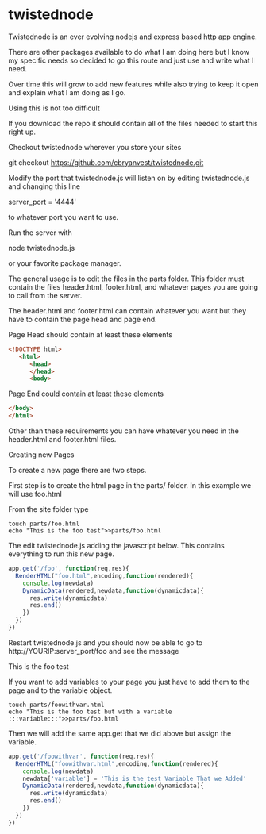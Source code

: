 # twistednode
Twistednode is an ever evolving nodejs and express based http app engine.

There are other packages available to do what I am doing here but I know
my specific needs so decided to go this route and just use and write what I need.

Over time this will grow to add new features while also trying to keep it open
and explain what I am doing as I go.

Using this is not too difficult

If you download the repo it should contain all of the files needed to start this right up.


Checkout twistednode wherever you store your sites

git checkout https://github.com/cbryanvest/twistednode.git

Modify the port that twistednode.js will listen on by editing twistednode.js and changing this line

server_port = '4444'

to whatever port you want to use.

Run the server with 

node twistednode.js 

or your favorite package manager.

The general usage is to edit the files in the parts folder. This folder must contain the files header.html, footer.html, and whatever pages you are going to call from the server.

The header.html and footer.html can contain whatever you want but they have to contain the page head and page end.


Page Head should contain at least these elements
```html
<!DOCTYPE html>
   <html>
      <head>
      </head>
      <body>
```
        

Page End could contain at least these elements
```html
</body>
</html>
```
Other than these requirements you can have whatever you need in the header.html and footer.html files.

Creating new Pages

To create a new page there are two steps. 

First step is to create the html page in the parts/ folder. In this example we will use foo.html

From the site folder type
```shell
touch parts/foo.html
echo "This is the foo test">>parts/foo.html
```

The edit twistednode.js adding the javascript below. This contains everything to run this new page.

```javascript
app.get('/foo', function(req,res){
  RenderHTML("foo.html",encoding,function(rendered){
    console.log(newdata)
    DynamicData(rendered,newdata,function(dynamicdata){
      res.write(dynamicdata)
      res.end()
    })
  })
})
```

Restart twistednode.js and you should now be able to go to http://YOURIP:server_port/foo and see the message

This is the foo test 

If you want to add variables to your page you just have to add them to the page and to the variable object.

```shell
touch parts/foowithvar.html
echo "This is the foo test but with a variable :::variable:::">>parts/foo.html
```

Then we will add the same app.get that we did above but assign the variable.


```javascript
app.get('/foowithvar', function(req,res){
  RenderHTML("foowithvar.html",encoding,function(rendered){
    console.log(newdata)
    newdata['variable'] = 'This is the test Variable That we Added'
    DynamicData(rendered,newdata,function(dynamicdata){
      res.write(dynamicdata)
      res.end()
    })
  })
})
```
